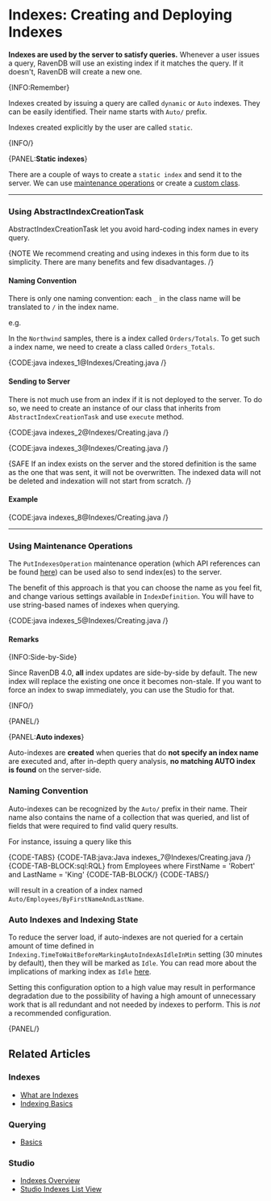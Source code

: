 # Indexes: Creating and Deploying Indexes

**Indexes are used by the server to satisfy queries.** Whenever a user issues a query, RavenDB will use an existing index if it matches the query. If it doesn't, RavenDB will create a new one.

{INFO:Remember}

Indexes created by issuing a query are called `dynamic` or `Auto` indexes. They can be easily identified. Their name starts with `Auto/` prefix.

Indexes created explicitly by the user are called `static`.

{INFO/}

{PANEL:**Static indexes**}

There are a couple of ways to create a `static index` and send it to the server. We can use [maintenance operations](../indexes/creating-and-deploying#using-maintenance-operations) or create a [custom class](../indexes/creating-and-deploying#using-abstractindexcreationtask). 

<hr />

### Using AbstractIndexCreationTask

AbstractIndexCreationTask let you avoid hard-coding index names in every query.

{NOTE We recommend creating and using indexes in this form due to its simplicity. There are many benefits and few disadvantages. /}

#### Naming Convention

There is only one naming convention: each `_` in the class name will be translated to `/` in the index name.

e.g.

In the `Northwind` samples, there is a index called `Orders/Totals`. To get such a index name, we need to create a class called `Orders_Totals`.

{CODE:java indexes_1@Indexes/Creating.java /}

#### Sending to Server

There is not much use from an index if it is not deployed to the server. To do so, we need to create an instance of our class that inherits from `AbstractIndexCreationTask` and use `execute` method.

{CODE:java indexes_2@Indexes/Creating.java /}

{CODE:java indexes_3@Indexes/Creating.java /}

{SAFE If an index exists on the server and the stored definition is the same as the one that was sent, it will not be overwritten. The indexed data will not be deleted and indexation will not start from scratch. /}

#### Example

{CODE:java indexes_8@Indexes/Creating.java /}

<hr />

### Using Maintenance Operations

The `PutIndexesOperation` maintenance operation (which API references can be found [here](../client-api/operations/maintenance/indexes/put-indexes)) can be used also to send index(es) to the server.

The benefit of this approach is that you can choose the name as you feel fit, and change various settings available in `IndexDefinition`. You will have to use string-based names of indexes when querying.

{CODE:java indexes_5@Indexes/Creating.java /}

#### Remarks

{INFO:Side-by-Side}

Since RavenDB 4.0, **all** index updates are side-by-side by default. The new index will replace the existing one once it becomes non-stale. If you want to force an index to swap immediately, you can use the Studio for that.

{INFO/}

{PANEL/}

{PANEL:**Auto indexes**}

Auto-indexes are **created** when queries that do **not specify an index name** are executed and, after in-depth query analysis, **no matching AUTO index is found** on the server-side.

### Naming Convention

Auto-indexes can be recognized by the `Auto/` prefix in their name. Their name also contains the name of a collection that was queried, and list of fields that were required to find valid query results.

For instance, issuing a query like this

{CODE-TABS}
{CODE-TAB:java:Java indexes_7@Indexes/Creating.java /}
{CODE-TAB-BLOCK:sql:RQL}
from Employees
where FirstName = 'Robert' and LastName = 'King'
{CODE-TAB-BLOCK/}
{CODE-TABS/}

will result in a creation of a index named `Auto/Employees/ByFirstNameAndLastName`.

### Auto Indexes and Indexing State

To reduce the server load, if auto-indexes are not queried for a certain amount of time defined in `Indexing.TimeToWaitBeforeMarkingAutoIndexAsIdleInMin` setting (30 minutes by default), then they will be marked as `Idle`. You can read more about the implications of marking index as `Idle` [here](../server/administration/index-administration#index-prioritization).

Setting this configuration option to a high value may result in performance degradation due to the possibility of having a high amount of unnecessary work that is all redundant and not needed by indexes to perform. This is _not_ a recommended configuration.

{PANEL/}

## Related Articles

### Indexes

- [What are Indexes](../indexes/what-are-indexes)
- [Indexing Basics](../indexes/indexing-basics)

### Querying

- [Basics](../indexes/querying/basics)

### Studio

- [Indexes Overview](../studio/database/indexes/indexes-overview#indexes-overview)
- [Studio Indexes List View](../studio/database/indexes/indexes-list-view)
